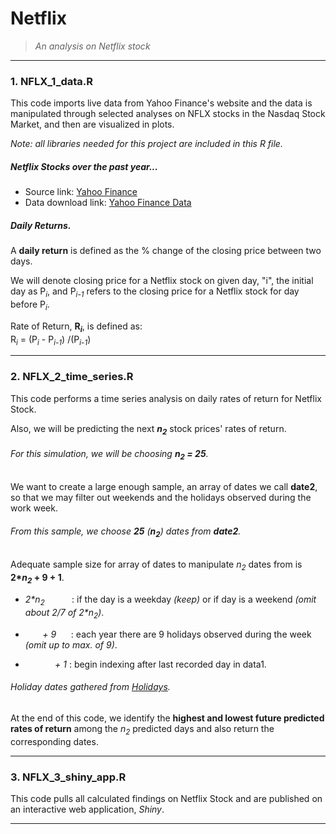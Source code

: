 # Netflix
>*An analysis on Netflix stock*  

---

### 1. NFLX_1_data.R

This code imports live data from Yahoo Finance's website and the data is manipulated through selected analyses on NFLX stocks in the Nasdaq Stock Market, and then are visualized in plots.  

*Note: all libraries needed for this project are included in this R file.*

##### Netflix Stocks over the past year...
  - Source link: [Yahoo Finance](https://finance.yahoo.com/quote/NFLX/history?p=NFLX "Yahoo Finance")
  - Data download link: [Yahoo Finance Data](https://query1.finance.yahoo.com/v7/finance/download/NFLX?period1=1629296203&period2=1660832203&interval=1d&events=history&includeAdjustedClose=true "Yahoo Finance Data")

##### Daily Returns.
A **daily return** is defined as the % change of the closing price between two days.  

We will denote closing price for a Netflix stock on given day, "i", the initial day as P<sub>*i*</sub>, and P<sub>*i-1*</sub> refers to the closing price for a Netflix stock for day before P<sub>*i*</sub>.  

Rate of Return, **R<sub>*i*</sub>**, is defined as:  
    R<sub>*i*</sub> = (P<sub>*i*</sub> - P<sub>*i-1*</sub>) /(P<sub>*i-1*</sub>)  

---

### 2. NFLX_2_time_series.R

This code performs a time series analysis on daily rates of return for Netflix Stock.  

Also, we will be predicting the next ***n<sub>2</sub>*** stock prices' rates of return.  

###### For this simulation, we will be choosing ***n<sub>2</sub>* = 25**.  

We want to create a large enough sample, an array of dates we call **date2**, so that we may filter out weekends and the holidays observed during the work week.  

###### From this sample, we choose **25** *(**n<sub>2</sub>**)* dates from **date2**.  

Adequate sample size for array of dates to manipulate *n<sub>2</sub>* dates from is **2\**n<sub>2</sub>* + 9 + 1**.  
     
  - *2\*n<sub>2</sub>* &nbsp;&nbsp;&nbsp;&nbsp;&nbsp;&nbsp;&nbsp;&nbsp;&nbsp;&nbsp;: if the day is a weekday *(keep)* or if day is a weekend *(omit about 2/7 of 2\*n<sub>2</sub>)*.  

  - &nbsp;&nbsp;&nbsp;&nbsp;&nbsp;&nbsp;&nbsp;*+ 9*&nbsp;&nbsp;&nbsp;&nbsp;&nbsp;   : each year there are 9 holidays observed during the week *(omit up to max. of 9)*.  

  - &nbsp;&nbsp;&nbsp;&nbsp;&nbsp;&nbsp;&nbsp;&nbsp;&nbsp;&nbsp;&nbsp;&nbsp;*+ 1*   : begin indexing after last recorded day in data1.  

###### Holiday dates gathered from [Holidays]("https://www.nasdaq.com/market-activity/2022-stock-market-holiday-calendar#:~:text=US%20Stock%20Market%20Holidays%20Hours%20%20%20,May%2030%2C%202022%20%206%20more%20rows%20" "Holidays").  

At the end of this code, we identify the **highest and lowest future predicted rates of return** among the *n<sub>2</sub>* predicted days and also return the corresponding dates.  

---

### 3. NFLX_3_shiny_app.R  

This code pulls all calculated findings on Netflix Stock and are published on an interactive web application, *Shiny*.  

---

